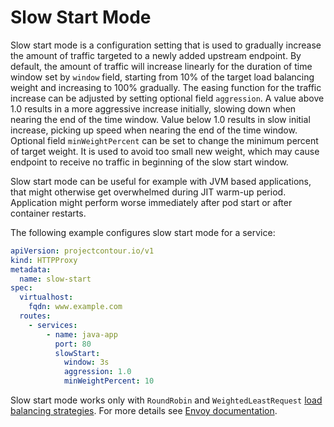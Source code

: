 # Slow Start Mode

Slow start mode is a configuration setting that is used to gradually increase the amount of traffic targeted to a newly added upstream endpoint.
By default, the amount of traffic will increase linearly for the duration of time window set by `window` field, starting from 10% of the target load balancing weight and increasing to 100% gradually.
The easing function for the traffic increase can be adjusted by setting optional field `aggression`.
A value above 1.0 results in a more aggressive increase initially, slowing down when nearing the end of the time window.
Value below 1.0 results in slow initial increase, picking up speed when nearing the end of the time window.
Optional field `minWeightPercent` can be set to change the minimum percent of target weight.
It is used to avoid too small new weight, which may cause endpoint to receive no traffic in beginning of the slow start window.

Slow start mode can be useful for example with JVM based applications, that might otherwise get overwhelmed during JIT warm-up period.
Application might perform worse immediately after pod start or after container restarts.

The following example configures slow start mode for a service:

```yaml
apiVersion: projectcontour.io/v1
kind: HTTPProxy
metadata:
  name: slow-start
spec:
  virtualhost:
    fqdn: www.example.com
  routes:
    - services:
        - name: java-app
          port: 80
          slowStart:
            window: 3s
            aggression: 1.0
            minWeightPercent: 10
```

Slow start mode works only with `RoundRobin` and `WeightedLeastRequest` [load balancing strategies][2].
For more details see [Envoy documentation][1].

[1]: https://www.envoyproxy.io/docs/envoy/latest/intro/arch_overview/upstream/load_balancing/slow_start
[2]: api/#projectcontour.io/v1.LoadBalancerPolicy
